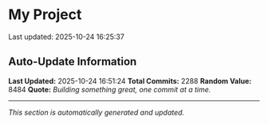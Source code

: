 # My Project


Last updated: 2025-10-24 16:25:37























































































































































































































































































































































































































































































































































































































































































































































































































































































































































































































































































































































































































































































































































































































































































































































































































































































































































































































































































































































































































































































































































































































































































































































































































































































































































































































































































































































































## Auto-Update Information

**Last Updated:** 2025-10-24 16:51:24
**Total Commits:** 2288
**Random Value:** 8484
**Quote:** _Building something great, one commit at a time._

---
_This section is automatically generated and updated._